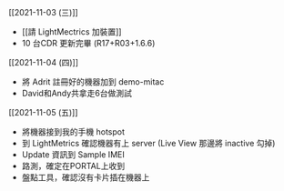 [[2021-11-03 (三)]] 
- [[請 LightMectrics 加裝置]]
- 10 台CDR 更新完畢 (R17+R03+1.6.6)

[[2021-11-04 (四)]]
- 將 Adrit 註冊好的機器加到 demo-mitac
- David和Andy共拿走6台做測試

[[2021-11-05 (五)]]
- 將機器接到我的手機 hotspot
- 到 LightMetrics 確認機器有上 server (Live View 那邊將 inactive 勾掉)
- Update 資訊到 Sample IMEI
- 路測，確定在PORTAL上收到
- 盤點工具，確認沒有卡片插在機器上



